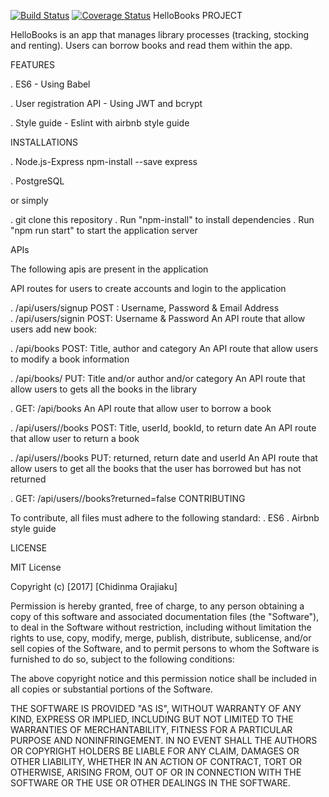 [![Build Status](https://travis-ci.org/ChidinmaOrajiaku/HelloBooksProject.svg?branch=test)](https://travis-ci.org/ChidinmaOrajiaku/HelloBooksProject)
[![Coverage Status](https://coveralls.io/repos/github/ChidinmaOrajiaku/HelloBooksProject/badge.svg?branch=master)](https://coveralls.io/github/ChidinmaOrajiaku/HelloBooksProject?branch=test)
HelloBooks PROJECT

HelloBooks is an app that manages library processes (tracking, stocking and renting). Users can borrow books and read them within the app.

FEATURES

. ES6 - Using Babel

. User registration API - Using JWT and bcrypt

. Style guide - Eslint with airbnb style guide

INSTALLATIONS

. Node.js-Express npm-install --save express

. PostgreSQL

or simply

. git clone this repository . Run "npm-install" to install dependencies . Run "npm run start" to start the application server

APIs

The following apis are present in the application

API routes for users to create accounts and login to the application

   . /api/users/signup
         POST : Username, Password & Email Address     
   . /api/users/signin
        POST: Username & Password
An API route that allow users add new book:

   . /api/books
      POST: Title, author and category
An API route that allow users to modify a book information

   . /api/books/<bookId>
      PUT: Title and/or author and/or category
An API route that allow users to gets all the books in the library

   . GET: /api/books
An API route that allow user to borrow a book

   . /api/users/<userId>/books
     POST: Title, userId, bookId, to return date
An API route that allow user to return a book

   . /api/users/<userId>/books
     PUT: returned, return date and userId
An API route that allow users to get all the books that the user has borrowed but has not returned

   . GET: /api/users/<userId>/books?returned=false
CONTRIBUTING

To contribute, all files must adhere to the following standard: . ES6 . Airbnb style guide

LICENSE

MIT License

Copyright (c) [2017] [Chidinma Orajiaku]

Permission is hereby granted, free of charge, to any person obtaining a copy of this software and associated documentation files (the "Software"), to deal in the Software without restriction, including without limitation the rights to use, copy, modify, merge, publish, distribute, sublicense, and/or sell copies of the Software, and to permit persons to whom the Software is furnished to do so, subject to the following conditions:

The above copyright notice and this permission notice shall be included in all copies or substantial portions of the Software.

THE SOFTWARE IS PROVIDED "AS IS", WITHOUT WARRANTY OF ANY KIND, EXPRESS OR IMPLIED, INCLUDING BUT NOT LIMITED TO THE WARRANTIES OF MERCHANTABILITY, FITNESS FOR A PARTICULAR PURPOSE AND NONINFRINGEMENT. IN NO EVENT SHALL THE AUTHORS OR COPYRIGHT HOLDERS BE LIABLE FOR ANY CLAIM, DAMAGES OR OTHER LIABILITY, WHETHER IN AN ACTION OF CONTRACT, TORT OR OTHERWISE, ARISING FROM, OUT OF OR IN CONNECTION WITH THE SOFTWARE OR THE USE OR OTHER DEALINGS IN THE SOFTWARE.
